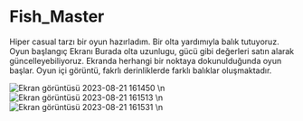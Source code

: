 # Fish_Master
Hiper casual tarzı bir oyun hazırladım. Bir olta yardımıyla balık tutuyoruz.
Oyun başlangıç Ekranı
Burada olta uzunlugu, gücü gibi değerleri satın alarak güncelleyebiliyoruz.
Ekranda herhangi bir noktaya dokunulduğunda oyun başlar.
Oyun içi görüntü, fakrlı derinliklerde farklı balıklar oluşmaktadır.

![Ekran görüntüsü 2023-08-21 161450](https://github.com/isaulutepe/Fish_Master/assets/114800514/91b50555-8688-494a-94c1-679dceb46b43) \n
![Ekran görüntüsü 2023-08-21 161513](https://github.com/isaulutepe/Fish_Master/assets/114800514/38e86ea0-0fed-497a-9163-2372c4f90f06) \n
![Ekran görüntüsü 2023-08-21 161531](https://github.com/isaulutepe/Fish_Master/assets/114800514/2ee2aa95-7cee-4bec-b026-39014b1d0983) \n
